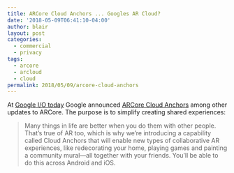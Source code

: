 ```yaml
---
title: ARCore Cloud Anchors ... Googles AR Cloud?
date: '2018-05-09T06:41:10-04:00'
author: blair
layout: post
categories:
  - commercial
  - privacy
tags:
  - arcore
  - arcloud
  - cloud
permalink: 2018/05/09/arcore-cloud-anchors
---
```

At [Google I/O today](https://events.google.com/io/) Google announced [ARCore Cloud Anchors](https://www.blog.google/products/google-vr/experience-augmented-reality-together-new-updates-arcore/) among other updates to ARCore.  The purpose is to simplify creating shared experiences:

> Many things in life are better when you do them with other people. That’s true of AR too, which is why we’re introducing a capability called Cloud Anchors that will enable new types of collaborative AR experiences, like redecorating your home, playing games and painting a community mural—all together with your friends. You’ll be able to do this across Android and iOS.
